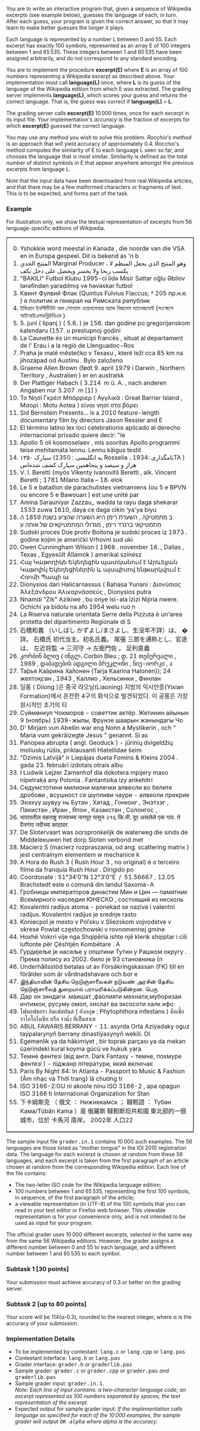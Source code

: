 You are to write an
interactive program that, given a sequence of Wikipedia excerpts 
(see example below), guesses the language of each, in turn.  
After each guess, your program is given the correct answer, 
so that it may learn to make better guesses the longer it plays.
<p>
Each language is represented by a number L between 0 and 55.
Each excerpt has exactly 100 symbols,
represented as an array E of 100 integers between 1 and 65 535.
These integers between 1 and 65 535 have been assigned
arbitrarily, and do not correspond to any standard encoding.
</p><p>
You are to implement the procedure <b>excerpt(E)</b> where <b>E</b> is an
array of 100 numbers representing a Wikipedia excerpt as described above.
Your implementation must call <b>language(L)</b> once,
where <b>L</b> is its guess of the language of the
Wikipedia edition from which E was extracted.
The grading server implements <b>language(L)</b>, which
scores your guess and returns the correct language.
That is, the guess was correct
if <b>language(L)</b> = <b>L</b>.
</p><p>
The grading server calls <b>excerpt(E)</b> 10 000 times,
once for each excerpt in its input file.
Your implementation's <i>accuracy</i> is the fraction of excerpts
for which <b>excerpt(E)</b> guessed the correct language.
</p><p>
You may use any method you wish to solve this problem.
<i>Rocchio's method</i> is an approach
that will yield accuracy of approximately 0.4.  Rocchio's method computes the
similarity of E to each language L seen so far, and
chooses the language that is most similar.  Similarity
is defined as the total number of distinct symbols in E that appear
anywhere amongst the previous excerpts from language L.
</p><p>
Note that the input data have been downloaded from real Wikipedia
articles, and that there may be a few malformed characters or fragments
of text.  This is to be expected, and forms part of the task.

</p><h3>Example</h3>
For illustration only,
we show the textual representation of excerpts
from 56 language-specific editions of Wikipedia.

<p>

<table border="1">
<tr>
	<td style="text-align: left;">
<ol start="0" style="float:left;">
<li>Yshokkie word meestal in Kanada , die noorde van die VSA en in Europa gespeel. Dit is bekend as 'n b
<li>المنتج الحدي Marginal Producer ، وهو المنتج الذي يجعل المنظم لا يكسب ربحا ولا يخسر ويحصل على دخل يكف
<li>"BAKILI" Futbol Klubu 1995-ci ildə Misir Səttаr oğlu Əbilov tərəfindən yаrаdılmış və həvəskаr futbol
<li>Квинт Фулвий Флак (Quintus Fulvius Flaccus; † 205 пр.н.е. ) e политик и генерал на Римската републик
<li>ইন্ডিয়ান ইনস্টিটিউট অফ সোশ্যাল ওয়েলফেয়ার অ্যান্ড বিজনেস ম্যানেজমেন্ট (সংক্ষেপে আইআইএসডব্লিউবিএম )
<li>5. juni ( lipanj ) ( 5.6. ) je 156. dan godine po gregorijanskom kalendaru (157. u prestupnoj godini
<li>La Caunette és un municipi francès , situat al departament de l' Erau i a la regió de Llenguadoc-Ros
<li>Praha je malé městečko v Texasu , které leží cca 85&#160;km na jihozápad od Austinu . Bylo založeno 
<li>Graeme Allen Brown (født 9. april 1979 i Darwin , Northern Territory , Australien ) er en australsk 
<li>Der Plattiger Habach ( 3.214&#160; m&#160;ü.&#160;A. , nach anderen Angaben nur 3.207&#160; m [1] ) 
<li>Το Νησί Γκρέιτ Μπάρριερ ( Αγγλικά : Great Barrier Island , Μαορί : Motu Aotea ) είναι νησί στα βόρει
<li>Sid Bernstein Presents... is a 2010 feature-length documentary film by directors Jason Ressler and E
<li>El término latino lex loci celebrationis aplicado al derecho internacional privado quiere decir: "le
<li>Apollo 5 oli kosmoselaev , mis sooritas Apollo programmi teise mehitamata lennu. Lennu käigus testit
<li>سیارک ۱۳۵۰ (به انگلیسی : 1350 Rosselia ، نامگذاری :1934TA )‏ هزار و سیصد و پنجاهمین سیارک کشف شده‌اس
<li>V. I. Beretti (myös Vikenty Ivanovitš Beretti , alk. Vincent Beretti ; 1781 Milano Italia – 18. elok
<li>Le 5 e bataillon de parachutistes vietnamiens (ou 5 e BPVN ou encore 5 e Bawouan ) est une unité par
<li>Amina Sarauniyar Zazzau,, wadda ta rayu daga shekarar 1533 zuwa 1610, ɗaya ce daga cikin ‘ya'ya biyu
<li>ב מתמטיקה , השערת רימן היא השערה שהציע בשנת 1859 ה מתמטיקאי ברנרד רימן , מגדולי המתמטיקאים של אותה ע
<li>Sudski proces Doe protiv Boltona je sudski proces iz 1973 . godine kojim je američki Vrhovni sud uki
<li>Owen Cunningham Wilson ( 1968 . november 18. , Dallas , Texas , Egyesült Államok ) amerikai színész 
<li>Հայ Կաթողիկե Եկեղեցին պատկանում է Արևելյան Կաթոլիկ Եկեղեցիներին և այսպիսով ենթարկվում է Հռոմի Պապի ա
<li>Dionysios dari Halicarnassus ( Bahasa Yunani : Διονύσιος Ἀλεξάνδρου Ἀλικαρνᾱσσεύς , Dionysios putra 
<li>Nnamdi "Zik" Azikiwe , bu onye isi-ala izizi Nijiria nwere. Ochichi ya bidolu na afo 1954 welu ruo n
<li>La Riserva naturale orientata Serre della Pizzuta è un'area protetta del dipartimento Regionale di S
<li>石橋和義 （いしばし かずよし/まさよし、生没年不詳）は、 �詳。 石橋氏 初代当主。初名氏義。 尾張 三郎を通称とし、官途は、 左近将監 → 三河守 → 左衛門佐 。 足利直義
<li>კორბინ ბლიუ ( ინგლ. Corbin Bleu ; დ. 21 თებერვალი , 1989 , დაბადების ადგილი ბრუკლინი , ნიუ-იორკი , ა
<li>Та́рья Ка́арина Ха́лонен (Tarja Kaarina Halonen)); 24 желтоқсан , 1943 , Каллио , Хельсинки , Финлан
<li>딜롱 ( Dilong )은 중국 랴오닝(Liaoning) 지방의 익시안층(Yixian Formation)에서 온전한 4구의 화석으로 발견되었다. 이 공룡은 가장 원시적인 초기의 티
<li>Сүймөнкул Чокморов - советтик актёр. Жетинин айынын 9 (ноябрь) 1939-жылы, Фрунзе шаарын жанындагы Чо
<li>D' Mirjam vun Abellin war eng Nonn a Mystikerin , och " Maria vum gekräizegte Jesus " genannt. Si as
<li>Panopea abrupta ( angl. Geoduck ) - jūrinių dvigeldžių moliuskų rūšis, priklausanti Hiatellidae šeim
<li>"Dzimis Latvijā" ir Liepājas dueta Fomins &amp; Kleins 2004 . gada 23. februārī izdotais otrais albu
<li>I Ludwik Lejzer Zamenhof dia dokotera mpijery maso nipetraka any Polonia . Fantantsika izy ankehitri
<li>Седумстотини милиони малечки алвеоли во белите дробови , всушност се шупливи чаури - алвеоли прекрие
<li>Энэхүү шувуу нь Бутан , Хятад , Гонконг , Энэтхэг , Пакистан , Иран , Япон , Казакстан , Солонгос , 
<li>भारतातील महाराष्ट्र राज्याच्या नागपूर पासुन २१६ कि.मी. दूर असलेले एक गाव. ते वैनगंगा नदीच्या काठावर 
<li>De Slotervaart was oorspronkelijk de waterweg die sinds de Middeleeuwen het dorp Sloten verbond met 
<li>Macierz S (macierz rozpraszania, od ang. scattering matrix ) jest centralnym elementem w mechanice k
<li>A Hora do Rush 3 ( Rush Hour 3 , no original) é o terceiro filme da franquia Rush Hour . Dirigido po
<li>Coordonate : 51°34′0″N 12°3′0″E ﻿ / ﻿ 51.56667 , 12.05 Brachstedt este o comună din landul Saxonia-A
<li>Гробницы императоров династии Мин и Цин — памятник Всемирного наследия ЮНЕСКО , состоящий из несколь
<li>Kovalentni radijus atoma - ponekad se naziva i valentni radijus. Kovalentni radijus je srednje rasto
<li>Koniecpol je mesto v Poľsku v Sliezskom vojvodstve v okrese Powiat częstochowski v rovnomennej gmine
<li>Hoxhë Vokrri vije nga Shqipëria ishte një klerik shqiptar i cili luftonte për Çështjën Kombëtare . A
<li>Гурдијеље је насеље у општини Тутин у Рашком округу . Према попису из 2002. било је 93 становника (п
<li>Underhållsstöd betalas ut av Försäkringskassan (FK) till en förälder som är vårdnadshavare och bor e
<li>இந்தியாவின் தேசிய நெடுஞ்சாலைகள் நடுவண் அரசின் தேசிய நெடுஞ்சாலைத் துறையால் பராமரிக்கப்படுகின்றன. பெரு
<li>Дар он зиндаги .маишат ,фаолияти мехнати,муборизаи ичтимои, русуму омол, хислат ва эхсосоти халк ифо
<li>ไฟทอฟธอรา อินเฟสทันส ( อังกฤษ : Phytophthora infestans ) คือเชื้อ ราโอโอไมซีท หรือ ราน้ำ ที่เป็นสาเห
<li>ABUL FAWARIS BERRANY - 11. asyrda Orta Aziýadaky oguz taýpalarynyň berrany dinastiýasynyň wekili. Ol
<li>Egemenlik ya da hâkimiyet , bir toprak parçası ya da mekan üzerindeki kural koyma gücü ve hukuk yara
<li>Темне фентезі (від англ. Dark Fantasy - темне, похмуре фентезі ) - піджанр літератури, який включає 
<li>Paris By Night 84: In Atlanta - Passport to Music &amp; Fashion (Âm nhạc và Thời trang) là chương tr
<li>ISO 3166-2:GU ni akoole ninu ISO 3166-2 , apa opagun ISO 3166 ti International Organization for Stan
<li>下卡姆斯克 （ 俄文 ： Нижнека́мск ； 韃靼語 ： Түбән Кама/Tübän Kama ）是 俄羅斯 韃靼斯坦共和國 東北部的一個城市，位於 卡馬河 南岸。 2002年 人口22
</ol>
</td>
</tr>
</table>
<p>
The sample input file <tt>grader.in.1</tt> contains 
10 000 such examples.  The 56 languages are those listed as
"mother tongue" in the IOI 2010 registration data.
The language for each excerpt is chosen at random from these 56 languages,
and each excerpt is taken from the first paragraph of an article
chosen at random from the corresponding Wikipedia edition.  Each line of
the file contains:
</p><ul>
<li>The two-letter ISO code for the Wikipedia language edition;
</li><li>100 numbers between 1 and 65 535, representing the first 100 symbols,
  in sequence, of the first paragraph of the article;
</li><li>a viewable representation (in UTF-8) of the 100 symbols that you can read
in your text editor or Firefox web browser.  This viewable
representation is for your convenience only, and is not intended to be used
as input for your program.
</li></ul>
<p>
The official grader uses 10 000 different excerpts,
selected in the same way
from the same 56 Wikipedia editions.  However, the grader assigns a different
number between 0 and 55 to each language, and a different number between
1 and 65 535 to each symbol.

</p><h3>Subtask 1 [30 points]</h3>
Your submission must achieve accuracy of 0.3 or better on the grading server.
<h3>Subtask 2 [up to 80 points]</h3>
Your score will be 114(α-0.3), rounded to the nearest integer,
where α is the accuracy of your submission.

<h3>Implementation Details</h3>
<ul>
<li>To be implemented by contestant: <tt>lang.c</tt> or <tt>lang.cpp</tt> or <tt>lang.pas</tt>
</li><li>Contestant interface: <tt>lang.h</tt> or <tt>lang.pas</tt>
</li><li>Grader interface: <tt>grader.h</tt> or <tt>graderlib.pas</tt>
</li><li>Sample grader: <tt>grader.c</tt> or <tt>grader.cpp</tt> or <tt>grader.pas</tt> <i>and</i> <tt>graderlib.pas</tt>
</li><li>Sample grader input:  <tt>grader.in.1</tt>. <br><i>Note: Each 
line of input contains: a two-character language code; an excerpt 
represented as 100 numbers  separated by spaces; the text representation
 of the excerpt.</i>
</li><li>Expected output for sample grader input: <i>If the implementation calls language as specified for each of the 10 000 examples, the sample grader will output <tt>OK  <i>alpha</i></tt> where <i>alpha</i> is the accuracy.</i>
</li></ul>
 
